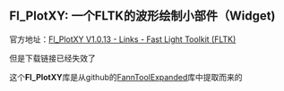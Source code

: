 ##  Fl_PlotXY: 一个FLTK的波形绘制小部件（Widget)

官方地址：[Fl_PlotXY V1.0.13 - Links - Fast Light Toolkit (FLTK)](https://www.fltk.org/links.php?V132+Q)

但是下载链接已经失效了

这个**Fl_PlotXY**库是从github的[FannToolExpanded](https://github.com/eddybogosian/FannToolExpanded)库中提取而来的

